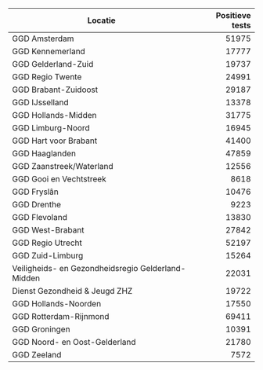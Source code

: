 | Locatie | Positieve tests |
|---------|----------------:|
| GGD Amsterdam                            | 51975 |
| GGD Kennemerland                         | 17777 |
| GGD Gelderland-Zuid                      | 19737 |
| GGD Regio Twente                         | 24991 |
| GGD Brabant-Zuidoost                     | 29187 |
| GGD IJsselland                           | 13378 |
| GGD Hollands-Midden                      | 31775 |
| GGD Limburg-Noord                        | 16945 |
| GGD Hart voor Brabant                    | 41400 |
| GGD Haaglanden                           | 47859 |
| GGD Zaanstreek/Waterland                 | 12556 |
| GGD Gooi en Vechtstreek                  |  8618 |
| GGD Fryslân                              | 10476 |
| GGD Drenthe                              |  9223 |
| GGD Flevoland                            | 13830 |
| GGD West-Brabant                         | 27842 |
| GGD Regio Utrecht                        | 52197 |
| GGD Zuid-Limburg                         | 15264 |
| Veiligheids- en Gezondheidsregio Gelderland-Midden | 22031 |
| Dienst Gezondheid & Jeugd ZHZ            | 19722 |
| GGD Hollands-Noorden                     | 17550 |
| GGD Rotterdam-Rijnmond                   | 69411 |
| GGD Groningen                            | 10391 |
| GGD Noord- en Oost-Gelderland            | 21780 |
| GGD Zeeland                              |  7572 |
